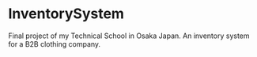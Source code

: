 # InventorySystem
Final project of my Technical School in Osaka Japan. An inventory system for a B2B clothing company.
